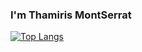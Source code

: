 ### I'm Thamiris MontSerrat
[![Top Langs](https://github-readme-stats.vercel.app/api/top-langs/?username=thamirisms)](https://github.com/anuraghazra/github-readme-stats)
<!--
**thamirisms/thamirisms** is a ✨ _special_ ✨ repository because its `README.md` (this file) appears on your GitHub profile.

Here are some ideas to get you started:

- 🔭 I’m currently working on ...
- 🌱 I’m currently learning ...
- 👯 I’m looking to collaborate on ...
- 🤔 I’m looking for help with ...
- 💬 Ask me about ...
- 📫 How to reach me: ...
- 😄 Pronouns: ...
- ⚡ Fun fact: ...
-->
